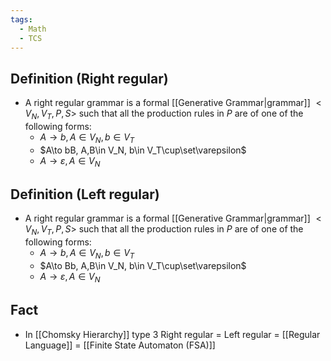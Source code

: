 ```yaml
---
tags:
  - Math
  - TCS
---
```

## Definition (Right regular)
- A right regular grammar is a formal [[Generative Grammar|grammar]] $<V_N,V_T,P,S>$ such that all the production rules in $P$ are of one of the following forms:
	- $A\to b, A\in V_N, b\in V_T$
	- $A\to bB, A,B\in V_N, b\in V_T\cup\set\varepsilon$
	- $A\to\varepsilon, A\in V_N$
## Definition (Left regular)
- A right regular grammar is a formal [[Generative Grammar|grammar]] $<V_N,V_T,P,S>$ such that all the production rules in $P$ are of one of the following forms:
	- $A\to b, A\in V_N, b\in V_T$
	- $A\to Bb, A,B\in V_N, b\in V_T\cup\set\varepsilon$
	- $A\to\varepsilon, A\in V_N$
## Fact
- In [[Chomsky Hierarchy]] type 3
Right regular = Left regular = [[Regular Language]] = [[Finite State Automaton (FSA)]]